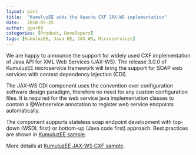 ```yaml
---
layout: post
title:  "KumuluzEE adds the Apache CXF JAX-WS implementation"
date:   2018-05-25
author: gpor89
categories: [Product, Developers]
tags: [KumuluzEE, Java EE, JAX-WS, Microservices]
---
```


We are happy to announce the support for widely used CXF implementation of Java API for XML Web Services (JAX-WS). The release 3.0.0 of KumuluzEE microservice framework will bring the support for SOAP web services with context dependency injection (CDI).

<!--more-->

The JAX-WS CDI component uses the convention over configuration software design paradigm, therefore no need for any custom configuration files. It is required for the web service java implementation classes to contain a @Webservice annotation to register web service endpoints automatically.

The component supports stateless soap endpoint development with top-down (WSDL first) or bottom-up (Java code first) approach. Best practices are shown in [KumuluzEE sample](https://github.com/kumuluz/kumuluzee-samples/tree/master/jax-ws/jax-ws-cxf).

More details at [KumuluzEE JAX-WS CXF sample](https://github.com/kumuluz/kumuluzee-samples/tree/master/jax-ws/jax-ws-cxf).